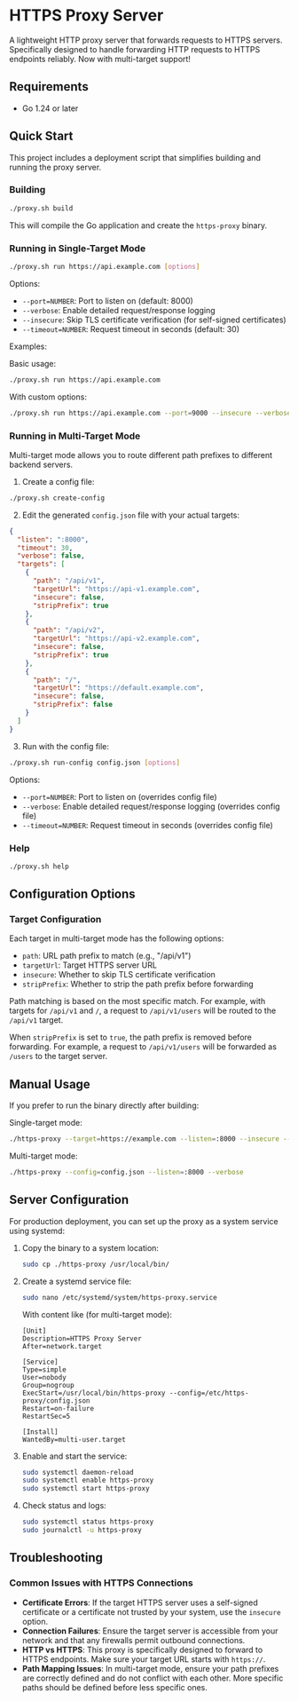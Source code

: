 # HTTPS Proxy Server

A lightweight HTTP proxy server that forwards requests to HTTPS servers. Specifically designed to handle forwarding HTTP requests to HTTPS endpoints reliably. Now with multi-target support!

## Requirements

- Go 1.24 or later

## Quick Start

This project includes a deployment script that simplifies building and running the proxy server.

### Building

```bash
./proxy.sh build
```

This will compile the Go application and create the `https-proxy` binary.

### Running in Single-Target Mode

```bash
./proxy.sh run https://api.example.com [options]
```

Options:
- `--port=NUMBER`: Port to listen on (default: 8000)
- `--verbose`: Enable detailed request/response logging
- `--insecure`: Skip TLS certificate verification (for self-signed certificates)
- `--timeout=NUMBER`: Request timeout in seconds (default: 30)

Examples:

Basic usage:
```bash
./proxy.sh run https://api.example.com
```

With custom options:
```bash
./proxy.sh run https://api.example.com --port=9000 --insecure --verbose
```

### Running in Multi-Target Mode

Multi-target mode allows you to route different path prefixes to different backend servers.

1. Create a config file:
```bash
./proxy.sh create-config
```

2. Edit the generated `config.json` file with your actual targets:
```json
{
  "listen": ":8000",
  "timeout": 30,
  "verbose": false,
  "targets": [
    {
      "path": "/api/v1",
      "targetUrl": "https://api-v1.example.com",
      "insecure": false,
      "stripPrefix": true
    },
    {
      "path": "/api/v2",
      "targetUrl": "https://api-v2.example.com",
      "insecure": false,
      "stripPrefix": true
    },
    {
      "path": "/",
      "targetUrl": "https://default.example.com",
      "insecure": false,
      "stripPrefix": false
    }
  ]
}
```

3. Run with the config file:
```bash
./proxy.sh run-config config.json [options]
```

Options:
- `--port=NUMBER`: Port to listen on (overrides config file)
- `--verbose`: Enable detailed request/response logging (overrides config file)
- `--timeout=NUMBER`: Request timeout in seconds (overrides config file)

### Help

```bash
./proxy.sh help
```

## Configuration Options

### Target Configuration

Each target in multi-target mode has the following options:

- `path`: URL path prefix to match (e.g., "/api/v1")
- `targetUrl`: Target HTTPS server URL
- `insecure`: Whether to skip TLS certificate verification
- `stripPrefix`: Whether to strip the path prefix before forwarding

Path matching is based on the most specific match. For example, with targets for `/api/v1` and `/`, a request to `/api/v1/users` will be routed to the `/api/v1` target.

When `stripPrefix` is set to `true`, the path prefix is removed before forwarding. For example, a request to `/api/v1/users` will be forwarded as `/users` to the target server.

## Manual Usage

If you prefer to run the binary directly after building:

Single-target mode:
```bash
./https-proxy --target=https://example.com --listen=:8000 --insecure --verbose
```

Multi-target mode:
```bash
./https-proxy --config=config.json --listen=:8000 --verbose
```

## Server Configuration

For production deployment, you can set up the proxy as a system service using systemd:

1. Copy the binary to a system location:
   ```bash
   sudo cp ./https-proxy /usr/local/bin/
   ```

2. Create a systemd service file:
   ```bash
   sudo nano /etc/systemd/system/https-proxy.service
   ```
   
   With content like (for multi-target mode):
   ```
   [Unit]
   Description=HTTPS Proxy Server
   After=network.target

   [Service]
   Type=simple
   User=nobody
   Group=nogroup
   ExecStart=/usr/local/bin/https-proxy --config=/etc/https-proxy/config.json
   Restart=on-failure
   RestartSec=5

   [Install]
   WantedBy=multi-user.target
   ```

3. Enable and start the service:
   ```bash
   sudo systemctl daemon-reload
   sudo systemctl enable https-proxy
   sudo systemctl start https-proxy
   ```

4. Check status and logs:
   ```bash
   sudo systemctl status https-proxy
   sudo journalctl -u https-proxy
   ```

## Troubleshooting

### Common Issues with HTTPS Connections

- **Certificate Errors**: If the target HTTPS server uses a self-signed certificate or a certificate not trusted by your system, use the `insecure` option.
- **Connection Failures**: Ensure the target server is accessible from your network and that any firewalls permit outbound connections.
- **HTTP vs HTTPS**: This proxy is specifically designed to forward to HTTPS endpoints. Make sure your target URL starts with `https://`.
- **Path Mapping Issues**: In multi-target mode, ensure your path prefixes are correctly defined and do not conflict with each other. More specific paths should be defined before less specific ones.